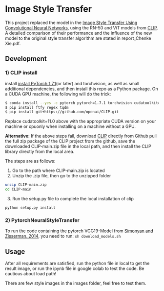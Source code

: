 # Image Style Transfer
This project replaced the model in the [Image Style Transfer Using Convolutional Neural Networks](http://www.cv-foundation.org/openaccess/content_cvpr_2016/html/Gatys_Image_Style_Transfer_CVPR_2016_paper.html), using the RN-50 and ViT models from [CLIP](https://arxiv.org/abs/2103.00020). A detailed comparison of their performance and the influence of the new model to the original style transfer algorithm are stated in report_Chenke Xie.pdf.

## Development
### 1) CLIP install
install [install PyTorch 1.7.1](https://pytorch.org/get-started/locally/)(or later) and torchvision, as well as small additional dependencies, and then install this repo as a Python package. On a CUDA GPU machine, the following will do the trick:

```bash
$ conda install --yes -c pytorch pytorch=1.7.1 torchvision cudatoolkit=11.0
$ pip install ftfy regex tqdm
$ pip install git+https://github.com/openai/CLIP.git
```

Replace cudatoolkit=11.0 above with the appropriate CUDA version on your machine or cpuonly when installing on a machine without a GPU.


**Alternative:**
If the above steps fail, download [CLIP](https://github.com/openai/CLIP) directly from Github
pull the full zip package of the CLIP project from the github, save the downloaded CLIP-main.zip file in the local path, and then install the CLIP library directly from the local area.

The steps are as follows:
1. Go to the path where CLIP-main.zip is located
2. Unzip the .zip file, then go to the unzipped folder
```bash
unzip CLIP-main.zip
cd CLIP-main
```
3. Run the setup.py file to complete the local installation of clip
```bash
python setup.py install
```
### 2) PytorchNeuralStyleTransfer
To run the code containing the pytorch VGG19-Model from [Simonyan and Zisserman, 2014](https://arxiv.org/abs/1409.1556), you need to run: 
`sh download_models.sh`

## Usage
After all requirements are satisfied, run the python file in local to get the result image, or run the ipynb file in google colab to test the code. Be cautious about load path!

There are few style images in the images folder, feel free to test them.